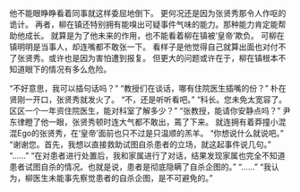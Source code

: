 他不能眼睁睁看着同事就这样委屈地倒下。
更何况还是因为张贤秀那令人作呕的诡计。
再者，柳在镇还特别拥有能嗅出可疑事件气味的能力。那种能力肯定能帮助他成长。
就算是为了他未来的作用，也不能看着柳在镇被‘皇帝’欺负。
可柳在镇明明是当事人，却连嘴都不敢张一下。
看样子是他觉得自己就算出面也对付不了张贤秀。或许也是因为害怕遭到报复。
但更大的问题或许在于，柳在镇根本不知道眼下的情况有多么危险。

“不好意思，我可以插句话吗？”
“教授们在谈话，哪有住院医生插嘴的份？”
朴在贤刚一开口，张贤秀就发火了。
“不，还是听听看吧。”
“科长。您未免太宽容了。区区一个一年资住院医生，能对科室了解多少？”
“张教授，能请你安静点吗？”
尹东律瞪了他一眼，张贤秀顿时连大气都不敢出，蔫了下来。
就连拥有着莽撞小混混Ego的张贤秀，在‘皇帝’面前也只不过是只温顺的羔羊。
“你想说什么就说吧。”
“谢谢您。首先，我想以直接救助试图自杀患者的立场，就这起事件说几句。”
“……”
“在对患者进行处置后，我和家属进行了对话，结果发现家属也完全不知道患者试图自杀的情况。也就是说，患者是彻底隐瞒了自杀企图的。”
“……”
“我认为，柳医生未能事先察觉患者的自杀企图，是不可避免的。”